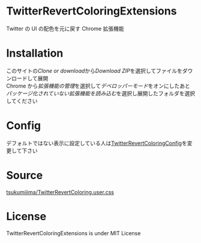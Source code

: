 # TwitterRevertColoringExtensions

Twitter の UI の配色を元に戻す Chrome 拡張機能<br>

# Installation

このサイトの*Clone or download*から*Download ZIP*を選択してファイルをダウンロードして展開<br>
Chrome から*拡張機能の管理*を選択して*デベロッパーモード*をオンにしたあと<br>
*パッケージ化されていない拡張機能を読み込む*を選択し展開したフォルダを選択してください

# Config
デフォルトではない表示に設定している人は[TwitterRevertColoringConfig](https://github.com/fa0311/TwitterRevertColoringExtensions/blob/master/css/TwitterRevertColoringConfig.user.css)を変更して下さい<br>


# Source

[tsukumijima/TwitterRevertColoring.user.css](https://gist.github.com/tsukumijima/931905c4ed3f181ce926730463a29d80)<br>

# License

TwitterRevertColoringExtensions is under MIT License
